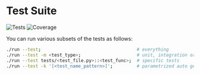 # Test Suite

![Tests](https://gist.githubusercontent.com/eangius/eb12b64cf81f991888c6bfd3f3419064/raw/80e7064c1af6631c8a7349cb6ab253106a415800/tests_badge.svg)
![Coverage](https://gist.githubusercontent.com/eangius/eb12b64cf81f991888c6bfd3f3419064/raw/cc3cd9ef3be305d0006072dd76b8085ae7925e7e/coverage_badge.svg)

You can run various subsets of the tests as follows:
```bash
./run --test;                                    # everything
./run --test -m <test_type>;                     # unit, integration or stress
./run --test tests/<test_file.py>::<test_func>;  # specific tests
./run --test -k '[<test_name_pattern>]';         # parametrized auto generated  
```
